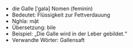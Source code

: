 - die Galle [ˈɡalə]	Nomen (feminin)
- Bedeutet: Flüssigkeit zur Fettverdauung
- Nghĩa: mật
- Übersetzung: bile
- Beispiel: „Die Galle wird in der Leber gebildet.“
- Verwandte Wörter: Gallensaft